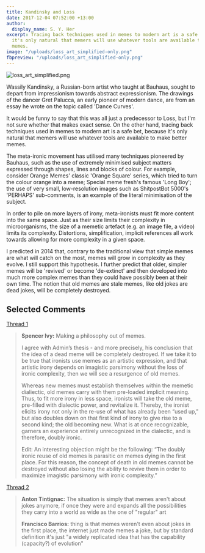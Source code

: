 ```yaml
---
title: Kandinsky and Loss
date: 2017-12-04 07:52:00 +13:00
author:
  display_name: S. Y. Her
excerpt: Tracing back techniques used in memes to modern art is a safe bet, because
  it's only natural that memers will use whatever tools are available to make better
  memes.
image: "/uploads/loss_art_simplified-only.png"
fbpreview: "/uploads/loss_art_simplified-only.png"
---
```


![loss_art_simplified.png](/uploads/loss_art_simplified.png)

Wassily Kandinsky, a Russian-born artist who taught at Bauhaus, sought to depart from impressionism towards abstract expressionism. The drawings of the dancer Gret Palucca, an early pioneer of modern dance, are from an essay he wrote on the topic called 'Dance Curves'.  

It would be funny to say that this was all just a predecessor to Loss, but I'm not sure whether that makes exact sense. On the other hand, tracing back techniques used in memes to modern art is a safe bet, because it's only natural that memers will use whatever tools are available to make better memes.  

The meta-ironic movement has utilised many techniques pioneered by Bauhaus, such as the use of extremely minimised subject matters expressed through shapes, lines and blocks of colour. For example, consider Orange Memes' classic 'Orange Square' series, which tried to turn the colour orange into a meme; Special meme fresh's famous 'Long Boy'; the use of very small, low-resolution images such as ShitpostBot 5000's 'PERHAPS' sub-comments, is an example of the literal minimisation of the subject.  

In order to pile on more layers of irony, meta-ironists must fit more content into the same space. Just as their size limits their complexity in microorganisms, the size of a memetic artefact (e.g. an image file, a video) limits its complexity. Distortions, simplification, implicit references all work towards allowing for more complexity in a given space.  

I predicted in 2014 that, contrary to the traditional view that simple memes are what will catch on the most, memes will grow in complexity as they evolve. I still support this hypothesis. I further predict that older, simpler memes will be 'revived' or become 'de-extinct' and then developed into much more complex memes than they could have possibly been at their own time. The notion that old memes are stale memes, like old jokes are dead jokes, will be completely destroyed.

## **Selected Comments**

[Thread 1](https://web.facebook.com/thephilosophersmeme/posts/2063583350541947)

> **Spencer Ivy:** Making a philosophy out of memes. 
>
> I agree with Admin’s thesis - and more precisely, his conclusion that the idea of a dead meme will be completely destroyed. If we take it to be true that ironists use memes as an artistic expression, and that artistic irony depends on imagistic parsimony without the loss of ironic complexity, then we will see a resurgence of old memes. 
> 
> Whereas new memes must establish themselves within the memetic dialiectic, old memes carry with them pre-loaded implicit meaning. Thus, to fit more irony in less space, ironists will take the old meme, pre-filled with dialectic power, and revitalize it. Thereby, the ironist elicits irony not only in the re-use of what has already been “used up,” but also doubles down on that first kind of irony to give rise to a second kind; the old becoming new. What is at once recognizable, garners an experience entirely unrecognized in the dialectic, and is therefore, doubly ironic.
> 
> Edit: An interesting objection might be the following: “The doubly ironic reuse of old memes is parasitic on memes dying in the first place. For this reason, the concept of death in old memes cannot be destroyed without also losing the ability to revive them in order to maximize imagistic parsimony with ironic complexity.”

[Thread 2](https://web.facebook.com/thephilosophersmeme/posts/2063583350541947?comment_id=2063586170541665)

> **Anton Tintignac:** The situation is simply that memes aren't about jokes anymore, if once they were and expands all the possibilities they carry into a world as wide as the one of "regular" art
> 
> **Francisco Barrios:** thing is that memes weren't even about jokes in the first place, the internet just made memes a joke, but by standard definition it's just "a widely replicated idea that has the capability (capacity?) of evolution"